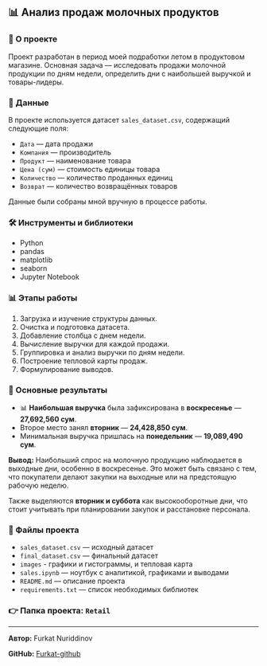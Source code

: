 ## 📊 Анализ продаж молочных продуктов

### 📌 О проекте

Проект разработан в период моей подработки летом в продуктовом магазине. Основная задача — исследовать продажи молочной продукции по дням недели, определить дни с наибольшей выручкой и товары-лидеры.

### 📂 Данные

В проекте используется датасет `sales_dataset.csv`, содержащий следующие поля:

* `Дата` — дата продажи
* `Компания` — производитель
* `Продукт` — наименование товара
* `Цена (сум)` — стоимость единицы товара
* `Количество` — количество проданных единиц
* `Возврат` — количество возвращённых товаров

Данные были собраны мной вручную в процессе работы.

### 🛠️ Инструменты и библиотеки

* Python
* pandas
* matplotlib
* seaborn
* Jupyter Notebook

### 📊 Этапы работы

1. Загрузка и изучение структуры данных.
2. Очистка и подготовка датасета.
3. Добавление столбца с днем недели.
4. Вычисление выручки для каждой продажи.
5. Группировка и анализ выручки по дням недели.
6. Построение тепловой карты продаж.
7. Формулирование выводов.

### 🔄 Основные результаты

* 📊 **Наибольшая выручка** была зафиксирована в **воскресенье** — **27,692,560 сум**.
* Второе место занял **вторник** — **24,428,850 сум**.
* Минимальная выручка пришлась на **понедельник** — **19,089,490 сум**.

**Вывод:**
Наибольший спрос на молочную продукцию наблюдается в выходные дни, особенно в воскресенье. Это может быть связано с тем, что покупатели делают закупки на выходные или на предстоящую рабочую неделю.

Также выделяются **вторник и суббота** как высокооборотные дни, что стоит учитывать при планировании закупок и расстановке персонала.

### 📎 Файлы проекта

* `sales_dataset.csv` — исходный датасет
* `final_dataset.csv` — финальный датасет
* `images` - графики и гистограммы, и тепловая карта
* `sales.ipynb` — ноутбук с аналитикой, графиками и выводами
* `README.md` — описание проекта
* `requirements.txt` — список необходимых библиотек

### 👉 Папка проекта: `Retail`

---

**Автор:** Furkat Nuriddinov

**GitHub:** [Furkat-github](https://github.com/Furkat-github)
